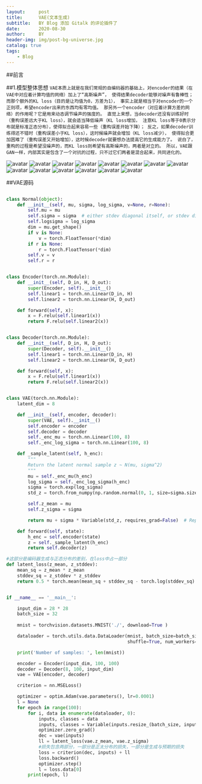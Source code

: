 ```yaml
---
layout:     post
title:      VAE(文本生成)
subtitle:   BY Blog 添加 Gitalk 的评论插件了
date:       2020-08-30
author:     BY
header-img: img/post-bg-universe.jpg
catalog: true
tags:
    - Blog
---
```


##前言




##1.模型整体思想
`VAE本质上就是在我们常规的自编码器的基础上，对encoder的结果（在VAE中对应着计算均值的网络）加上了“高斯噪声”，
使得结果decoder能够对噪声有鲁棒性；而那个额外的KL loss（目的是让均值为0，方差为1），
事实上就是相当于对encoder的一个正则项，希望encoder出来的东西均有零均值。
那另外一个encoder（对应着计算方差的网络）的作用呢？它是用来动态调节噪声的强度的。
直觉上来想，当decoder还没有训练好时（重构误差远大于KL loss），就会适当降低噪声（KL loss增加，
注意KL loss等于0表示分布就是标准正态分布），使得拟合起来容易一些（重构误差开始下降）；
反之，如果decoder训练得还不错时（重构误差小于KL loss），这时候噪声就会增加（KL loss减少），
使得拟合更加困难了（重构误差又开始增加），这时候decoder就要想办法提高它的生成能力了。
说白了，重构的过程是希望没噪声的，而KL loss则希望有高斯噪声的，两者是对立的。
所以，VAE跟GAN一样，内部其实是包含了一个对抗的过程，只不过它们两者是混合起来，共同进化的。`

![avatar](../pictures/VAE/VAE1.png)
![avatar](../pictures/VAE/VAE2.png)
![avatar](../pictures/VAE/VAE3.png)
![avatar](../pictures/VAE/VAE4.png)
![avatar](../pictures/VAE/VAE5.png)
![avatar](../pictures/VAE/VAE6.png)
![avatar](../pictures/VAE/VAE7.png)
![avatar](../pictures/VAE/VAE8.png)
![avatar](../pictures/VAE/VAE9.png)
![avatar](../pictures/VAE/VAE10.png)
![avatar](../pictures/VAE/VAE11.png)
![avatar](../pictures/VAE/VAE12.png)
![avatar](../pictures/VAE/VAE13.png)
![avatar](../pictures/VAE/VAE14.png)


##VAE源码
```python

class Normal(object):
    def __init__(self, mu, sigma, log_sigma, v=None, r=None):
        self.mu = mu
        self.sigma = sigma  # either stdev diagonal itself, or stdev diagonal from decomposition
        self.logsigma = log_sigma
        dim = mu.get_shape()
        if v is None:
            v = torch.FloatTensor(*dim)
        if r is None:
            r = torch.FloatTensor(*dim)
        self.v = v
        self.r = r


class Encoder(torch.nn.Module):
    def __init__(self, D_in, H, D_out):
        super(Encoder, self).__init__()
        self.linear1 = torch.nn.Linear(D_in, H)
        self.linear2 = torch.nn.Linear(H, D_out)

    def forward(self, x):
        x = F.relu(self.linear1(x))
        return F.relu(self.linear2(x))


class Decoder(torch.nn.Module):
    def __init__(self, D_in, H, D_out):
        super(Decoder, self).__init__()
        self.linear1 = torch.nn.Linear(D_in, H)
        self.linear2 = torch.nn.Linear(H, D_out)

    def forward(self, x):
        x = F.relu(self.linear1(x))
        return F.relu(self.linear2(x))


class VAE(torch.nn.Module):
    latent_dim = 8

    def __init__(self, encoder, decoder):
        super(VAE, self).__init__()
        self.encoder = encoder
        self.decoder = decoder
        self._enc_mu = torch.nn.Linear(100, 8)
        self._enc_log_sigma = torch.nn.Linear(100, 8)

    def _sample_latent(self, h_enc):
        """
        Return the latent normal sample z ~ N(mu, sigma^2)
        """
        mu = self._enc_mu(h_enc)
        log_sigma = self._enc_log_sigma(h_enc)
        sigma = torch.exp(log_sigma)
        std_z = torch.from_numpy(np.random.normal(0, 1, size=sigma.size())).float()

        self.z_mean = mu
        self.z_sigma = sigma

        return mu + sigma * Variable(std_z, requires_grad=False)  # Reparameterization trick

    def forward(self, state):
        h_enc = self.encoder(state)
        z = self._sample_latent(h_enc)
        return self.decoder(z)

#这部分是编码器生成与正态分布的差别，在loss中占一部分
def latent_loss(z_mean, z_stddev): 
    mean_sq = z_mean * z_mean
    stddev_sq = z_stddev * z_stddev
    return 0.5 * torch.mean(mean_sq + stddev_sq - torch.log(stddev_sq) - 1)


if __name__ == '__main__':

    input_dim = 28 * 28
    batch_size = 32
 
    mnist = torchvision.datasets.MNIST('./', download=True )

    dataloader = torch.utils.data.DataLoader(mnist, batch_size=batch_size,
                                             shuffle=True, num_workers=2)

    print('Number of samples: ', len(mnist))

    encoder = Encoder(input_dim, 100, 100)
    decoder = Decoder(8, 100, input_dim)
    vae = VAE(encoder, decoder)

    criterion = nn.MSELoss()

    optimizer = optim.Adam(vae.parameters(), lr=0.0001)
    l = None
    for epoch in range(100):
        for i, data in enumerate(dataloader, 0):
            inputs, classes = data
            inputs, classes = Variable(inputs.resize_(batch_size, input_dim)), Variable(classes)
            optimizer.zero_grad()
            dec = vae(inputs)
            ll = latent_loss(vae.z_mean, vae.z_sigma)
            #损失包含两部分，一部分是正太分布的损失，一部分是生成与预期的损失
            loss = criterion(dec, inputs) + ll
            loss.backward()
            optimizer.step()
            l = loss.data[0]
        print(epoch, l)

```
